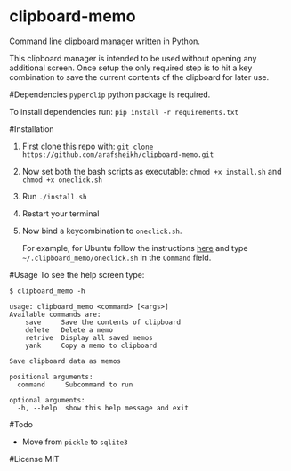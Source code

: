 # clipboard-memo
Command line clipboard manager written in Python.

This clipboard manager is intended to be used without opening any additional screen.
Once setup the only required step is to hit a key combination to save the current contents of the
clipboard for later use.

#Dependencies
`pyperclip` python package is required.

To install dependencies run:
`pip install -r requirements.txt`

#Installation
1. First clone this repo with:
`git clone https://github.com/arafsheikh/clipboard-memo.git`

2. Now set both the bash scripts as executable:
`chmod +x install.sh`
and
`chmod +x oneclick.sh`

3. Run `./install.sh`

4. Restart your terminal

5. Now bind a keycombination to `oneclick.sh`. 

   For example, for Ubuntu follow the instructions [here](http://askubuntu.com/a/331632) and type `~/.clipboard_memo/oneclick.sh` in the `Command` field.

#Usage
To see the help screen type:

```text
$ clipboard_memo -h

usage: clipboard_memo <command> [<args>]
Available commands are:
    save     Save the contents of clipboard
    delete   Delete a memo
    retrive  Display all saved memos
    yank     Copy a memo to clipboard

Save clipboard data as memos

positional arguments:
  command     Subcommand to run

optional arguments:
  -h, --help  show this help message and exit
```

#Todo
* Move from `pickle` to `sqlite3`

#License
MIT
